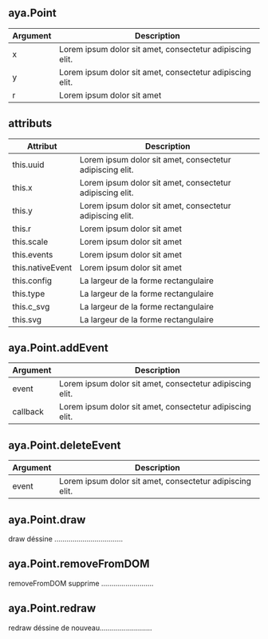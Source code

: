 ## aya.Point

<style>
.empty-space{
    visibility:hidden;
    display:inline-block;
    border:none;
}
.table_1 .thead-row {
    border-top:none;
}
.type_style{
    transform:rotate(-40deg);
}
</style>
<body>

<table class='table_1'>
    <thead>
    <tr class="thead-row">
        <th>Argument</th>
        <th>Description</th>
    </tr>
    </thead>
    <tbody>
    <tr>
        <td>x</td>
        <td>Lorem ipsum dolor sit amet, consectetur adipiscing elit.</td>
    </tr>
    <tr>
        <td>y</td>
        <td>Lorem ipsum dolor sit amet, consectetur adipiscing elit.</td>
    </tr>
     <tr>
        <td>r</td>
        <td>Lorem ipsum dolor sit amet</td>
    </tr>
</tbody>
</table>

## attributs

<table class='table_2'>
    <thead>
    <tr class="thead-row">
        <th>Attribut</th>
        <th>Description</th>
    </tr>
    </thead>
    <tbody>
    <tr>
        <td>this.uuid</td>
        <td>Lorem ipsum dolor sit amet, consectetur adipiscing elit.</td>
    </tr>
    <tr>
        <td>this.x</td>
        <td>Lorem ipsum dolor sit amet, consectetur adipiscing elit.</td>
    </tr>
    <tr>
        <td>this.y</td>
        <td>Lorem ipsum dolor sit amet, consectetur adipiscing elit.</td>
    </tr>
     <tr>
        <td>this.r</td>
        <td>Lorem ipsum dolor sit amet</td>
    </tr>
    <tr>
        <td>this.scale</td>
        <td>Lorem ipsum dolor sit amet</td>
    </tr>
     <tr>
        <td>this.events</td>
        <td>Lorem ipsum dolor sit amet</td>
    </tr>
    <tr>
        <td>this.nativeEvent</td>
        <td>Lorem ipsum dolor sit amet</td>
    </tr>
     <tr>
        <td>this.config</td>
        <td>La largeur de la forme rectangulaire</td>
    </tr>
     <tr>
        <td>this.type</td>
        <td>La largeur de la forme rectangulaire</td>
    </tr>
     <tr>
        <td>this.c_svg</td>
        <td>La largeur de la forme rectangulaire</td>
    </tr>
    <tr>
        <td>this.svg</td>
        <td>La largeur de la forme rectangulaire</td>
    </tr>
    </tbody>
</table>

## aya.Point.addEvent

<table class='table_3'>
    <thead>
    <tr class="thead-row">
        <th>Argument</th>
        <th>Description</th>
    </tr>
    </thead>
    <tbody>
    <tr>
        <td>event</td>
        <td>Lorem ipsum dolor sit amet, consectetur adipiscing elit.</td>
    </tr>
    <tr>
        <td>callback</td>
        <td>Lorem ipsum dolor sit amet, consectetur adipiscing elit.</td>
    </tr>
    </tbody>
</table>

## aya.Point.deleteEvent

<table class='table_4'>
    <thead>
    <tr class="thead-row">
        <th>Argument</th>
        <th>Description</th>
    </tr>
    </thead>
    <tbody>
    <tr>
        <td>event</td>
        <td>Lorem ipsum dolor sit amet, consectetur adipiscing elit.</td>
    </tr>
    </tbody>
</table>
</body>

## aya.Point.draw

draw déssine ..................................

## aya.Point.removeFromDOM

removeFromDOM supprime ..........................

## aya.Point.redraw

redraw déssine de nouveau..........................
